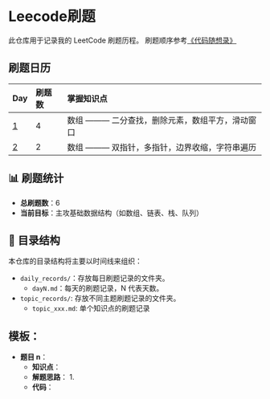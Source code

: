 # Leecode刷题
此仓库用于记录我的 LeetCode 刷题历程。
刷题顺序参考[《代码随想录》](https://github.com/youngyangyang04/leetcode-master?tab=readme-ov-file)

## 刷题日历

| Day | 刷题数 | 掌握知识点 |
| :--- | :--- | :--- |
| [1](./daily_records/Day-1.md) | 4 | 数组 ——— 二分查找，删除元素，数组平方，滑动窗口 |
| [2](./daily_records/Day-2.md) | 2 | 数组 ——— 双指针，多指针，边界收缩，字符串遍历 |

## 📊 刷题统计

* **总刷题数**：6
* **当前目标**：主攻基础数据结构（如数组、链表、栈、队列）

## 📂 目录结构

本仓库的目录结构将主要以时间线来组织：
- `daily_records/`：存放每日刷题记录的文件夹。
  - `dayN.md`：每天的刷题记录，N 代表天数。
- `topic_records/`: 存放不同主题刷题记录的文件夹。
  - `topic_xxx.md`: 单个知识点的刷题记录
 
## 模板：
- **题目 n**：
  - **知识点**：
  - **解题思路**：
    1.
  - **代码**：
  ```python
  ```
